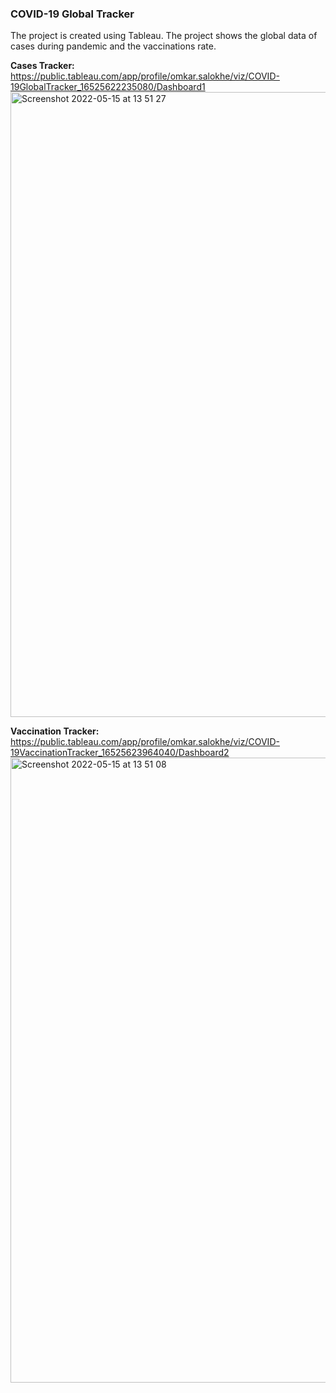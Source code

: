 ### COVID-19 Global Tracker

The project is created using Tableau. The project shows the global data of cases during pandemic and the vaccinations rate.

<b> Cases Tracker: </b> https://public.tableau.com/app/profile/omkar.salokhe/viz/COVID-19GlobalTracker_16525622235080/Dashboard1
<img width="1000" alt="Screenshot 2022-05-15 at 13 51 27" src="https://user-images.githubusercontent.com/30657155/168471366-297f1207-bd3f-43ce-922d-0fb9d721e197.png">

<b> Vaccination Tracker: </b> https://public.tableau.com/app/profile/omkar.salokhe/viz/COVID-19VaccinationTracker_16525623964040/Dashboard2
<img width="1000" alt="Screenshot 2022-05-15 at 13 51 08" src="https://user-images.githubusercontent.com/30657155/168471372-d1293f18-8312-449d-9529-e32921f6d4dd.png">

